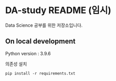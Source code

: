 # DA-study README (임시)

Data Science 공부를 위한 저장소입니다.

## On local development

Python version : 3.9.6

의존성 설치
```
pip install -r requirements.txt
```
